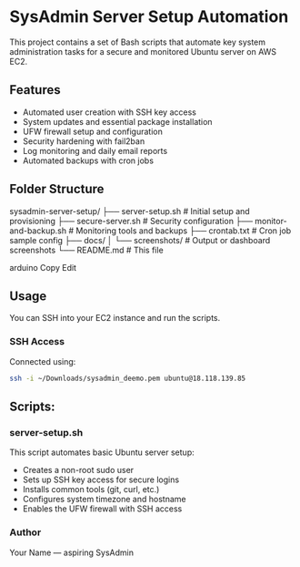 # SysAdmin Server Setup Automation

This project contains a set of Bash scripts that automate key system administration tasks for a secure and monitored Ubuntu server on AWS EC2.

## Features
- Automated user creation with SSH key access
- System updates and essential package installation
- UFW firewall setup and configuration
- Security hardening with fail2ban
- Log monitoring and daily email reports
- Automated backups with cron jobs

## Folder Structure
sysadmin-server-setup/
├── server-setup.sh # Initial setup and provisioning
├── secure-server.sh # Security configuration
├── monitor-and-backup.sh # Monitoring tools and backups
├── crontab.txt # Cron job sample config
├── docs/
│ └── screenshots/ # Output or dashboard screenshots
└── README.md # This file

arduino
Copy
Edit

## Usage
You can SSH into your EC2 instance and run the scripts.

### SSH Access
Connected using:
```bash
ssh -i ~/Downloads/sysadmin_deemo.pem ubuntu@18.118.139.85
```
## Scripts: 
### server-setup.sh
This script automates basic Ubuntu server setup:
- Creates a non-root sudo user
- Sets up SSH key access for secure logins
- Installs common tools (git, curl, etc.)
- Configures system timezone and hostname
- Enables the UFW firewall with SSH access

### Author
Your Name — aspiring SysAdmin
